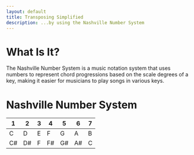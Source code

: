 ```yaml
---
layout: default
title: Transposing Simplified
description: ...by using the Nashville Number System
---
```


# What Is It?
The Nashville Number System is a music notation system that uses numbers to represent chord progressions based on the scale degrees of a key, making it easier for musicians to play songs in various keys.

# Nashville Number System
1 | 2 | 3 | 4 | 5 | 6 | 7 |
---|---|---|---|---|---|---
C | D | E | F | G | A | B
C# | D# | F | F# | G# | A# | C

